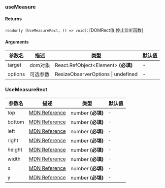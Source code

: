 ### useMeasure

#### Returns
`readonly [UseMeasureRect, () => void]`: [DOMRect值,停止监听函数]

#### Arguments
|参数名|描述|类型|默认值|
|---|---|---|---|
|target|dom对象|React.RefObject&lt;Element&gt;  **(必填)**|-|
|options|可选参数|ResizeObserverOptions \| undefined |-|

### UseMeasureRect

|参数名|描述|类型|默认值|
|---|---|---|---|
|top|[MDN Reference](https://developer.mozilla.org/docs/Web/API/DOMRectReadOnly/top)|number  **(必填)**|`-`|
|bottom|[MDN Reference](https://developer.mozilla.org/docs/Web/API/DOMRectReadOnly/bottom)|number  **(必填)**|`-`|
|left|[MDN Reference](https://developer.mozilla.org/docs/Web/API/DOMRectReadOnly/left)|number  **(必填)**|`-`|
|right|[MDN Reference](https://developer.mozilla.org/docs/Web/API/DOMRectReadOnly/right)|number  **(必填)**|`-`|
|height|[MDN Reference](https://developer.mozilla.org/docs/Web/API/DOMRectReadOnly/height)|number  **(必填)**|`-`|
|width|[MDN Reference](https://developer.mozilla.org/docs/Web/API/DOMRectReadOnly/width)|number  **(必填)**|`-`|
|x|[MDN Reference](https://developer.mozilla.org/docs/Web/API/DOMRectReadOnly/x)|number  **(必填)**|`-`|
|y|[MDN Reference](https://developer.mozilla.org/docs/Web/API/DOMRectReadOnly/y)|number  **(必填)**|`-`|